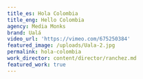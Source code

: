 ```yaml
---
title_es: Hola Colombia
title_eng: Hello Colombia
agency: Media Monks
brand: Ualá
video_url: 'https://vimeo.com/675250384'
featured_image: /uploads/Uala-2.jpg
permalink: hola-colombia
work_director: content/director/ranchez.md
featured_work: true
---
```


